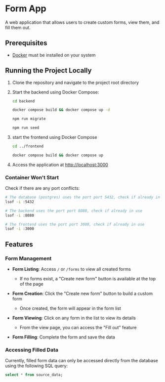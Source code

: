 # Form App

A web application that allows users to create custom forms, view them, and fill them out.

## Prerequisites

- [Docker](https://www.docker.com/get-started) must be installed on your system

## Running the Project Locally

1. Clone the repository and navigate to the project root directory

2. Start the backend using Docker Compose:
    ```bash
   cd backend
   ```
   ```bash
   docker compose build && docker compose up -d
   ```
   ```bash
   npm run migrate
   ```
   ```bash
   npm run seed
   ```

3. start the frontend using Docker Compose
    ```bash
   cd ../frontend
   ```
   ```bash
   docker compose build && docker compose up
   ```

4. Access the application at [http://localhost:3000](http://localhost:3000)

### Container Won't Start

Check if there are any port conflicts:

```bash
# The database (postgres) uses the port port 5432, check if already in use
lsof -i :5432
```

```bash
# The backend uses the port port 8080, check if already in use
lsof -i :8080
```

```bash
# The frontend uses the port port 3000, check if already in use
lsof -i :3000
```

## Features

### Form Management

- **Form Listing**: Access `/` or `/forms` to view all created forms
  - If no forms exist, a "Create new form" button is available at the top of the page

- **Form Creation**: Click the "Create new form" button to build a custom form
  - Once created, the form will appear in the form list

- **Form Viewing**: Click on any form in the list to view its details
  - From the view page, you can access the "Fill out" feature

- **Form Filling**: Complete the form and save the data

### Accessing Filled Data

Currently, filled form data can only be accessed directly from the database using the following SQL query:

```sql
select * from source_data;